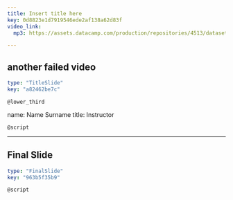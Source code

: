 ```yaml
---
title: Insert title here
key: 0d8823e1d7919546ede2af138a62d83f
video_link:
  mp3: https://assets.datacamp.com/production/repositories/4513/datasets/78dc90c77c7b0500f9731aefbbfc30da426a54b6/5%20Second%20Countdown%20HD.mp3

---
```

## another failed video

```yaml
type: "TitleSlide"
key: "a82462be7c"
```

`@lower_third`

name: Name Surname
title: Instructor


`@script`



---
## Final Slide

```yaml
type: "FinalSlide"
key: "963b5f35b9"
```

`@script`


